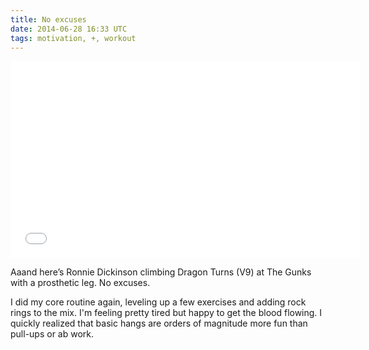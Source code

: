 ```yaml
---
title: No excuses
date: 2014-06-28 16:33 UTC
tags: motivation, +, workout
---
```


<iframe width="560" height="315" src="//www.youtube.com/embed/Csmw3IcL0gw?rel=0" frameborder="0" allowfullscreen></iframe>

Aaand here’s Ronnie Dickinson climbing Dragon Turns (V9) at The Gunks with a prosthetic leg. No excuses.

I did my core routine again, leveling up a few exercises and adding rock rings to the mix. I'm feeling pretty tired but happy to get the blood flowing. I quickly realized that basic hangs are orders of magnitude more fun than pull-ups or ab work.
